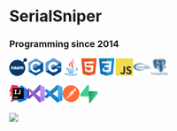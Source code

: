 # SerialSniper

### Programming since 2014
<img align="left" width="32px" src="res/img/lang/nasm.png"/>
<img align="left" width="32px" src="https://github.com/devicons/devicon/blob/v2.15.1/icons/c/c-original.svg"/>
<img align="left" width="32px" src="https://github.com/devicons/devicon/blob/v2.15.1/icons/cplusplus/cplusplus-original.svg"/>
<img align="left" width="32px" src="https://github.com/devicons/devicon/blob/v2.15.1/icons/java/java-original.svg"/>
<img align="left" width="32px" src="https://github.com/devicons/devicon/blob/v2.15.1/icons/html5/html5-original.svg"/>
<img align="left" width="32px" src="https://github.com/devicons/devicon/blob/v2.15.1/icons/css3/css3-original.svg"/>
<img align="left" width="32px" src="https://github.com/devicons/devicon/blob/v2.15.1/icons/javascript/javascript-original.svg"/>
<img align="left" width="32px" src="https://github.com/devicons/devicon/blob/v2.15.1/icons/opengl/opengl-plain.svg"/>
<img align="left" width="32px" src="https://github.com/devicons/devicon/blob/v2.15.1/icons/postgresql/postgresql-plain-wordmark.svg"/>

<br><br>

<img align="left" width="32px" src="/res/img/ide/idea.png"/>
<img align="left" width="32px" src="/res/img/ide/vs.png"/>
<img align="left" width="32px" src="/res/img/ide/vsc.png"/>
<img align="left" width="32px" src="/res/img/ide/postman.png"/>
<img align="left" width="32px" src="/res/img/ide/supabase.png"/>

<br><br><br>
<img align="left" src="https://github-readme-stats.vercel.app/api/top-langs/?username=SerialSniper&layout=compact&theme=dark&hide_border=true&languages=6" />
